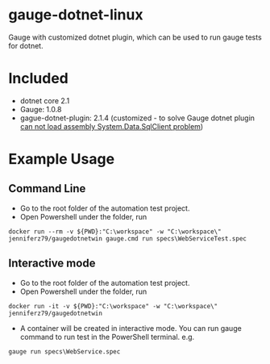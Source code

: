 # gauge-dotnet-linux
Gauge with customized dotnet plugin, which can be used to run gauge tests for dotnet.

# Included
* dotnet core 2.1
* Gauge: 1.0.8
* gague-dotnet-plugin: 2.1.4 (customized - to solve Gauge dotnet plugin [can not load assembly System.Data.SqlClient problem](https://github.com/getgauge/gauge-dotnet/issues/80))

# Example Usage
## Command Line
* Go to the root folder of the automation test project.
* Open Powershell under the folder, run 
```
docker run --rm -v ${PWD}:"C:\workspace" -w "C:\workspace\" jenniferz79/gaugedotnetwin gauge.cmd run specs\WebServiceTest.spec
```
## Interactive mode
* Go to the root folder of the automation test project.
* Open Powershell under the folder, run 
```
docker run -it -v ${PWD}:"C:\workspace" -w "C:\workspace\" jenniferz79/gaugedotnetwin
```
* A container will be created in interactive mode. You can run gauge command to run test in the PowerShell terminal. e.g.
```
gauge run specs\WebService.spec
```